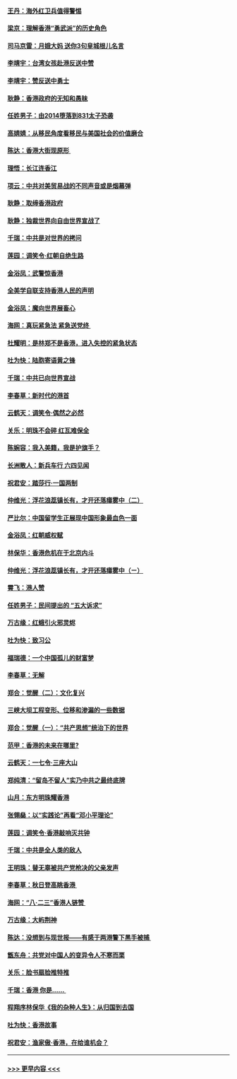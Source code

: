 #### [王丹：海外红卫兵值得警惕](../pages/nsc993/n11498138.md?t=09042000) 
#### [梁京：理解香港“勇武派”的历史角色](../pages/nsc993/n11498006.md?t=09042000) 
#### [司马京雷：月娥大妈  送你3句皇城根儿名言](../pages/nsc993/n11497885.md?t=09042000) 
#### [李靖宇：台湾女孩赴港反送中赞](../pages/nsc993/n11497721.md?t=09042000) 
#### [李靖宇：赞反送中勇士](../pages/nsc993/n11497452.md?t=09042000) 
#### [耿静：香港政府的无知和愚昧](../pages/nsc993/n11494238.md?t=09042000) 
#### [任姓男子：由2014堕落到831太子恐袭](../pages/nsc993/n11496683.md?t=09042000) 
#### [高婧婧：从移民角度看移民与美国社会的价值磨合](../pages/nsc993/n11495757.md?t=09042000) 
#### [陈达：香港大街现原形 ](../pages/nsc993/n11495441.md?t=09042000) 
#### [理悟：长江连香江](../pages/nsc993/n11495377.md?t=09042000) 
#### [项云：中共对美贸易战的不同声音或是烟幕弹](../pages/nsc993/n11494929.md?t=09042000) 
#### [耿静：取缔香港政府](../pages/nsc993/n11494218.md?t=09042000) 
#### [耿静：独裁世界向自由世界宣战了](../pages/nsc993/n11494190.md?t=09042000) 
#### [千瑞：中共是对世界的拷问](../pages/nsc993/n11493021.md?t=09042000) 
#### [莲园：调笑令‧红朝自绝生路](../pages/nsc993/n11493011.md?t=09042000) 
#### [金浴凤：武警惊香港](../pages/nsc993/n11492994.md?t=09042000) 
#### [全美学自联支持香港人民的声明](../pages/nsc993/n11492630.md?t=09042000) 
#### [金浴凤：魔向世界展畜心](../pages/nsc993/n11492599.md?t=09042000) 
#### [海网：真玩紧急法 紧急送党终 ](../pages/nsc993/n11492535.md?t=09042000) 
#### [杜耀明：是林郑不是香港，进入失控的紧急状态](../pages/nsc993/n11491420.md?t=09042000) 
#### [吐为快：陆胞寄语黄之锋](../pages/nsc993/n11491117.md?t=09042000) 
#### [千瑞：中共已向世界宣战](../pages/nsc993/n11490123.md?t=09042000) 
#### [李春草：新时代的港首](../pages/nsc993/n11489864.md?t=09042000) 
#### [云鹤天：调笑令·偶然之必然](../pages/nsc993/n11489701.md?t=09042000) 
#### [关乐：明珠不会碎 红瓦难保全](../pages/nsc993/n11489647.md?t=09042000) 
#### [陈婉容：我入美籍，我是护旗手？](../pages/nsc993/n11487908.md?t=09042000) 
#### [长洲散人：新兵车行 六四见闻](../pages/nsc993/n11487729.md?t=09042000) 
#### [祝君安：踏莎行‧一国两制](../pages/nsc993/n11487699.md?t=09042000) 
#### [仲维光：浮花浪蕊镇长有，才开还落瘴雾中（二）](../pages/nsc993/n11483286.md?t=09042000) 
#### [严比尔：中国留学生正展现中国形象最血色一面](../pages/nsc993/n11485145.md?t=09042000) 
#### [金浴凤：红朝威权赋](../pages/nsc993/n11485191.md?t=09042000) 
#### [林保华：香港危机在于北京内斗](../pages/nsc993/n11484593.md?t=09042000) 
#### [仲维光：浮花浪蕊镇长有，才开还落瘴雾中（ㄧ）](../pages/nsc993/n11483259.md?t=09042000) 
#### [霄飞：港人赞](../pages/nsc993/n11482957.md?t=09042000) 
#### [任姓男子：民间提出的 “五大诉求”](../pages/nsc993/n11482897.md?t=09042000) 
#### [万古缘：红蛾引火邪灵烬](../pages/nsc993/n11482886.md?t=09042000) 
#### [吐为快：致习公](../pages/nsc993/n11482867.md?t=09042000) 
#### [福瑞德：一个中国孤儿的财富梦](../pages/nsc993/n11482817.md?t=09042000) 
#### [李春草：无解](../pages/nsc993/n11482791.md?t=09042000) 
#### [郑合：觉醒（二）：文化复兴](../pages/nsc993/n11478025.md?t=09042000) 
#### [三峡大坝工程变形、位移和渗漏的一些数据](../pages/nsc993/n11478232.md?t=09042000) 
#### [郑合：觉醒（一）：“共产思想”统治下的世界](../pages/nsc993/n11477663.md?t=09042000) 
#### [范甲：香港的未来在哪里?](../pages/nsc993/n11477249.md?t=09042000) 
#### [云鹤天：一七令·三座大山](../pages/nsc993/n11477192.md?t=09042000) 
#### [郑纯清：“留岛不留人”实乃中共之最终底牌](../pages/nsc993/n11476160.md?t=09042000) 
#### [山月：东方明珠耀香港](../pages/nsc993/n11476077.md?t=09042000) 
#### [张翎燊：以“实践论”再看“邓小平理论”](../pages/nsc993/n11475733.md?t=09042000) 
#### [莲园：调笑令‧香港敲响灭共钟](../pages/nsc993/n11475723.md?t=09042000) 
#### [千瑞：中共是全人类的敌人](../pages/nsc993/n11475329.md?t=09042000) 
#### [王明珠：替无辜被共产党枪决的父亲发声](../pages/nsc993/n11474570.md?t=09042000) 
#### [李春草：秋日登高眺香港 ](../pages/nsc993/n11474491.md?t=09042000) 
#### [海网：“八·二三”香港人链赞 ](../pages/nsc993/n11474538.md?t=09042000) 
#### [万古缘：大屿荆神](../pages/nsc993/n11474401.md?t=09042000) 
#### [陈达：没想到与现世报——有感于两港警下黑手被捕 ](../pages/nsc993/n11472557.md?t=09042000) 
#### [甑东舟：共党对中国人的变异令人不寒而栗](../pages/nsc993/n11472496.md?t=09042000) 
#### [关乐：脸书扇脸推特推](../pages/nsc993/n11472488.md?t=09042000) 
#### [千瑞：香港  你是…… ](../pages/nsc993/n11472459.md?t=09042000) 
#### [程翔序林保华《我的杂种人生》：从归国到去国](../pages/nsc993/n11472369.md?t=09042000) 
#### [吐为快：香港故事](../pages/nsc993/n11471931.md?t=09042000) 
#### [祝君安：渔家傲‧香港，在给谁机会？](../pages/nsc993/n11469718.md?t=09042000) 

----
#### [ >>> 更早内容 <<< ](../indexes/nsc993-earlier.md)
